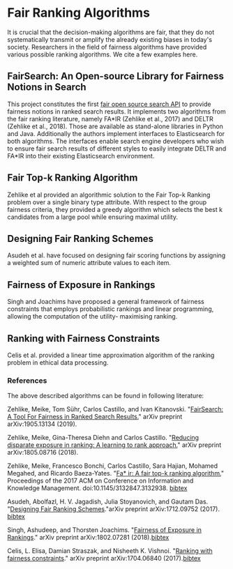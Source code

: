 # Fair Ranking Algorithms
It is crucial that the decision-making algorithms are fair, that they do not systematically 
transmit or amplify the already existing biases in today's society. Researchers in the field of 
fairness algorithms have provided various possible ranking algorithms. We cite a few examples
here.

## FairSearch: An Open-source Library for Fairness Notions in Search 
This project constitutes the first [fair open source search API](https://github.com/fair-search) to provide fairness notions in ranked search results. It implements two algorithms from the fair ranking literature, namely FA\*IR (Zehlike et al., 2017) and DELTR (Zehlike et al.,
2018). Those are available as stand-alone libraries in Python and Java. Additionally the authors implement interfaces to Elasticsearch for both algorithms. The interfaces enable search engine developers who wish to ensure fair search
results of different styles to easily integrate DELTR and FA\*IR into their existing Elasticsearch environment.

## Fair Top-k Ranking Algorithm
Zehlike et al provided an algorithmic solution to the Fair Top-k Ranking problem over a
single binary type attribute. With respect to the group fairness criteria, they provided
a greedy algorithm which selects the best k candidates from a large pool while ensuring 
maximal utility.


## Designing Fair Ranking Schemes
Asudeh et al. have focused on designing fair scoring functions by assigning a weighted 
sum of numeric attribute values to each item.


## Fairness of Exposure in Rankings
Singh and Joachims have proposed a general framework of fairness constraints that employs 
probabilistic rankings and linear programming, allowing the computation of the utility-
maximising ranking.

## Ranking with Fairness Constraints
Celis et al. provided a linear time approximation algorithm of the ranking problem in ethical
data processing.


### References

The above described algorithms can be found in following literature:

Zehlike, Meike, Tom Sühr, Carlos Castillo, and Ivan Kitanovski. "[FairSearch: A Tool For Fairness in Ranked Search Results.](https://arxiv.org/pdf/1905.13134.pdf)" arXiv preprint arXiv:1905.13134 (2019).

Zehlike, Meike, Gina-Theresa Diehn and Carlos Castillo. "[Reducing disparate exposure in ranking: A learning to rank approach.](https://arxiv.org/pdf/1805.08716.pdf)" arXiv preprint arXiv:1805.08716 (2018).

Zehlike, Meike, Francesco Bonchi, Carlos Castillo, Sara Hajian, Mohamed Megahed, and Ricardo Baeza-Yates. "[Fa* ir: A fair top-k ranking algorithm.](https://dl.acm.org/citation.cfm?id=3132938)" Proceedings of the 2017 ACM on Conference on Information and Knowledge Management. doi:10.1145/3132847.3132938. 
<a href="Files/bib/Fair.bib">bibtex</a>

Asudeh, Abolfazl, H. V. Jagadish, Julia Stoyanovich, and Gautam Das. "[Designing Fair Ranking Schemes](https://arxiv.org/abs/1712.09752)."arXiv preprint arXiv:1712.09752 (2017). <a href="Files/bib/asudeh.bib">bibtex</a>

Singh, Ashudeep, and Thorsten Joachims. "[Fairness of Exposure in Rankings](https://arxiv.org/abs/1802.07281)." arXiv preprint arXiv:1802.07281 (2018).<a href="Files/bib/singh.bib">bibtex</a>

Celis, L. Elisa, Damian Straszak, and Nisheeth K. Vishnoi. "[Ranking with fairness constraints](https://arxiv.org/abs/1704.06840)." arXiv preprint arXiv:1704.06840 (2017).<a href="Files/bib/celis.bib">bibtex</a>




